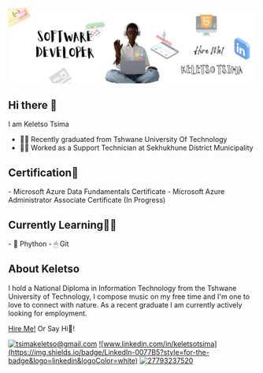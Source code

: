 
![Keletso Tsima Banner Image](./banner.jpg)
<h2>Hi there 👋</h2>

I am Keletso Tsima
- 👨‍🎓 Recently graduated from Tshwane University Of Technology
- 👨‍🔧 Worked as a Support Technician at Sekhukhune District Municipality

<h2>Certification📜</h2>
-  Microsoft Azure Data Fundamentals Certificate
-  Microsoft Azure Administrator Associate Certificate (In Progress)

<h2>Currently Learning👨‍💻</h2>
- 🐍 Phython
- 🖱 Git

<h2>About Keletso</h2>
I hold a National Diploma in Information Technology from the Tshwane University of Technology, I compose music on my free time and I'm one to love to connect with nature. As a recent graduate I am currently actively looking for employment. 

[Hire Me!](https://www.linkedin.com/in/keletsotsima/) Or Say Hi👋!

<a href="mailto:tsimakeletso@gmail.com">![tsimakeletso@gmail.com](https://img.shields.io/badge/Gmail-D14836?style=for-the-badge&logo=gmail&logoColor=white)</a>
<a href="https://www.linkedin.com/in/keletsotsima">![www.linkedin.com/in/keletsotsima](https://img.shields.io/badge/LinkedIn-0077B5?style=for-the-badge&logo=linkedin&logoColor=white)</a>
<a href="https://wa.me/27793237520?text=We%20are%20interested%20in%20offering%20you%20a%20job">![27793237520](https://img.shields.io/badge/WhatsApp-25D366?style=for-the-badge&logo=whatsapp&logoColor=white)</a>
<!--
**keletsotsima/keletsotsima** is a ✨ _special_ ✨ repository because its `README.md` (this file) appears on your GitHub profile.


- 🔭 I’m currently working on ...
- 🌱 I’m currently learning ...
- 👯 I’m looking to collaborate on ...
- 🤔 I’m looking for help with ...
- 💬 Ask me about ...
- 📫 How to reach me: ...
- ⚡ Fun fact: ...
-->
